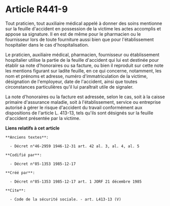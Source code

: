 # Article R441-9

Tout praticien, tout auxiliaire médical appelé à donner des soins mentionne sur la feuille d'accident en possession de la
victime les actes accomplis et appose sa signature. Il en est de même pour le pharmacien ou le fournisseur lors de toute
fourniture aussi bien que pour l'établissement hospitalier dans le cas d'hospitalisation. 

Le praticien, auxiliaire médical, pharmacien, fournisseur ou établissement hospitalier utilise la partie de la feuille
d'accident qui lui est destinée pour établir sa note d'honoraires ou sa facture, ou bien il reproduit sur cette note les
mentions figurant sur ladite feuille, en ce qui concerne, notamment, les nom et prénoms et adresse, numéro d'immatriculation
de la victime, désignation de l'employeur, date de l'accident, ainsi que toutes circonstances particulières qu'il lui
paraîtrait utile de signaler. 

La note d'honoraires ou la facture est adressée, selon le cas, soit à la caisse primaire d'assurance maladie, soit à
l'établissement, service ou entreprise autorisé à gérer le risque d'accident du travail conformément aux dispositions de
l'article L. 413-13, tels qu'ils sont désignés sur la feuille d'accident présentée par la victime.

**Liens relatifs à cet article**

	**Anciens textes**:

	  - Décret n°46-2959 1946-12-31 art. 42 al. 3, al. 4, al. 5

	**Codifié par**:

	  - Décret n°85-1353 1985-12-17

	**Créé par**:

	  - Décret n°85-1353 1985-12-17 art. 1 JORF 21 décembre 1985

	**Cite**:

	  - Code de la sécurité sociale. - art. L413-13 (V)
